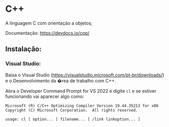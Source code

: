 # C++

A linguagem C com orientação a objetos;

Documentação: https://devdocs.io/cpp/

## Instalação:

### Visual Studio:

Baixa o Visual Studio (https://visualstudio.microsoft.com/pt-br/downloads/) e o Desenvolvimento da �rea de trabalho com C++.

Abra o Developer Command Prompt for VS 2022 e digite `cl` e se estiver funcionando vai aparecer algo como:

```
Microsoft (R) C/C++ Optimizing Compiler Version 19.44.35213 for x86
Copyright (C) Microsoft Corporation.  All rights reserved.

usage: cl [ option... ] filename... [ /link linkoption... ]